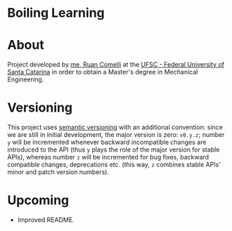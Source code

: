 Boiling Learning
===

# About

Project developed by [me, Ruan Comelli](https://github.com/ruancomelli) at the [UFSC - Federal University of Santa Catarina](ufsc.com.br) in order to obtain a Master's degree in Mechanical Engineering.

# Versioning

This project uses [semantic versioning](https://semver.org/) with an additional convention: since we are still in initial development, the major version is zero: `v0.y.z`; number `y` will be incremented whenever backward incompatible changes are introduced to the API (thus `y` plays the role of the major version for stable APIs), whereas number `z` will be incremented for bug fixes, backward compatible changes, deprecations etc. (this way, `z` combines stable APIs' minor and patch version numbers).

# Upcoming

- Improved README.

